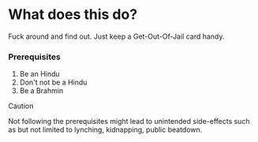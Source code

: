 # What does this do?

Fuck around and find out. Just keep a Get-Out-Of-Jail card handy.

### Prerequisites
1. Be an Hindu
2. Don't not be a Hindu
3. Be a Brahmin

> [!CAUTION]  
> Not following the prerequisites might lead to unintended side-effects such as but not limited to lynching, kidnapping, public beatdown.